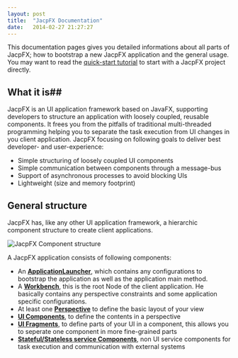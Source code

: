 ```yaml
---
layout: post
title:  "JacpFX Documentation"
date:   2014-02-27 21:27:27
---
```



This documentation pages gives you detailed informations about all parts of JacpFX; how to bootstrap a new JacpFX application and the general usage. You may want to read the [quick-start tutorial](http://) to start with a JacpFX project directly.
## What it is##
JacpFX is an UI application framework based on JavaFX, supporting developers to structure an application with loosely coupled, reusable components. It frees you from the pitfalls of traditional multi-threaded programming helping you to separate the task execution from UI changes in you client application. JacpFX focusing on following goals to deliver best developer- and user-experience:

* Simple structuring of loosely coupled UI components
* Simple communication between components through a message-bus
* Support of asynchronous processes to avoid blocking UIs
* Lightweight (size and memory footprint)

## General structure ##
JacpFX has, like any other UI application framework, a hierarchic component structure to create client applications.

![JacpFX Component structure](http://jacp.googlecode.com/svn/wiki/JACP_Overview_v1.png "JacpFX Component structure") 

A JacpFX application consists of following components:

* An **[ApplicationLauncher](/applauncher/)**, which contains any configurations to bootstrap the application as well as the application main method.
* A **[Workbench](/workbech/)**, this is the root Node of the client application. He basically contains any perspective constraints and some application specific configurations.
* At least one **[Perspective](/perspective/)** to define the basic layout of your view
* **[UI Components](/components/)**, to define the contents in a perspective
* **[UI Fragments](/fragments/)**, to define parts of your UI in a component, this allows you to seperate one component in more fine-grained parts
* **[Stateful/Stateless service Components](/services/)**, non UI service components for task execution and communication with external systems
 
